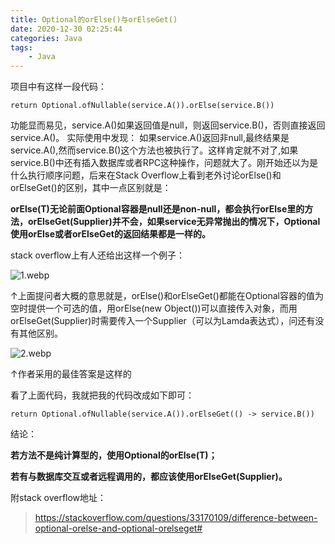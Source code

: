 ```yaml
---
title: Optional的orElse()与orElseGet()
date: 2020-12-30 02:25:44
categories: Java
tags: 
	- Java
---
```


项目中有这样一段代码：

```
return Optional.ofNullable(service.A()).orElse(service.B())
```

功能显而易见，service.A()如果返回值是null，则返回service.B()，否则直接返回service.A()。
实际使用中发现：
如果service.A()返回非null,最终结果是service.A(),然而service.B()这个方法也被执行了。这样肯定就不对了,如果service.B()中还有插入数据库或者RPC这种操作，问题就大了。刚开始还以为是什么执行顺序问题，后来在Stack Overflow上看到老外讨论orElse()和orElseGet()的区别，其中一点区别就是：

**orElse(T)无论前面Optional容器是null还是non-null，都会执行orElse里的方法，orElseGet(Supplier)并不会，如果service无异常抛出的情况下，Optional使用orElse或者orElseGet的返回结果都是一样的。**

stack overflow上有人还给出这样一个例子：

![1.webp](http://ww1.sinaimg.cn/large/005PIxshgy1gm5dphf4r1j30u00ehmyj.jpg)

↑上面提问者大概的意思就是，orElse()和orElseGet()都能在Optional容器的值为空时提供一个可选的值，用orElse(new Object())可以直接传入对象，而用orElseGet(Supplier)时需要传入一个Supplier（可以为Lamda表达式），问还有没有其他区别。

![2.webp](http://ww1.sinaimg.cn/large/005PIxshgy1gm5dpqn9vhj30u00ehwfs.jpg)



↑作者采用的最佳答案是这样的



看了上面代码，我就把我的代码改成如下即可：

```
return Optional.ofNullable(service.A()).orElseGet(() -> service.B())
```

结论：

**若方法不是纯计算型的，使用Optional的orElse(T)；**

**若有与数据库交互或者远程调用的，都应该使用orElseGet(Supplier)。**

附stack overflow地址：

> https://stackoverflow.com/questions/33170109/difference-between-optional-orelse-and-optional-orelseget#